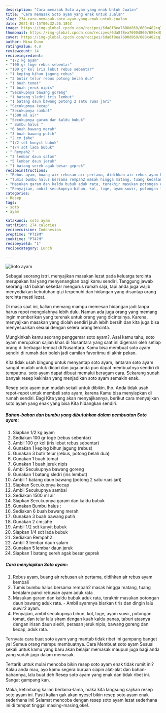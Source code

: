 ```yaml
---
description: "Cara memasak Soto ayam yang enak Untuk Jualan"
title: "Cara memasak Soto ayam yang enak Untuk Jualan"
slug: 234-cara-memasak-soto-ayam-yang-enak-untuk-jualan
date: 2021-01-15T00:32:26.184Z
image: https://img-global.cpcdn.com/recipes/6da8f8ea7600d860/680x482cq70/soto-ayam-foto-resep-utama.jpg
thumbnail: https://img-global.cpcdn.com/recipes/6da8f8ea7600d860/680x482cq70/soto-ayam-foto-resep-utama.jpg
cover: https://img-global.cpcdn.com/recipes/6da8f8ea7600d860/680x482cq70/soto-ayam-foto-resep-utama.jpg
author: Mina Dunn
ratingvalue: 4.8
reviewcount: 14
recipeingredient:
- "1/2 kg ayam"
- "100 gr toge rebus sebentar"
- "100 gr kol iris lebut rebus sebentar"
- "1 keping bihun jagung rebus"
- "3 butir telur rebus potong belah dua"
- "1 buah tomat"
- "1 buah jeruk nipis"
- "Secukupnya bawang goreng"
- "1 batang sledri iris lembut"
- "1 batang daun bawang potong 2 satu ruas jari"
- "Secukupnya kecap"
- "Secukupnya sambal"
- "1500 ml air"
- "Secukupnya garam dan kaldu bubuk"
- " Bumbu halus "
- "6 buah bawang merah"
- "3 buah bawang putih"
- "2 cm jahe"
- "1/2 sdt kunyit bubuk"
- "1/4 sdt lada bubuk"
- " Rempah2 "
- "3 lembar daun salam"
- "5 lembar daun jeruk"
- "1 batang sereh agak besar geprek"
recipeinstructions:
- "Rebus ayam, buang air rebusan air pertama, didihkan air rebus ayam kembali"
- "Tumis bumbu halus bersama rempah2 masak hingga matang, tuang kedalam panci rebusan ayam aduk rata"
- "Masukan garam dan kaldu bubuk aduk rata, terakhir masukan potongan daun bawang aduk rata. Ambil ayamnya biarkan tiris dan dingin lalu suwir2 ayam."
- "Penyajian, ambil secukupnya bihun, kol, toge, ayam suwir, potongan tomat, dan telur lalu siram dengan kuah kaldu panas, taburi atasnya dengan irisan daun sledri, perasan jeruk nipis, bawang goreng dan kecap, aduk rata."
categories:
- Resep
tags:
- soto
- ayam

katakunci: soto ayam 
nutrition: 274 calories
recipecuisine: Indonesian
preptime: "PT18M"
cooktime: "PT47M"
recipeyield: "1"
recipecategory: Lunch

---
```



![Soto ayam](https://img-global.cpcdn.com/recipes/6da8f8ea7600d860/680x482cq70/soto-ayam-foto-resep-utama.jpg)

Sebagai seorang istri, menyajikan masakan lezat pada keluarga tercinta merupakan hal yang menyenangkan bagi kamu sendiri. Tanggung jawab seorang istri bukan sekedar mengurus rumah saja, tapi anda juga wajib menyediakan kebutuhan gizi terpenuhi dan hidangan yang disantap orang tercinta mesti lezat.

Di masa  saat ini, kalian memang mampu memesan hidangan jadi tanpa harus repot mengolahnya lebih dulu. Namun ada juga orang yang memang ingin memberikan yang terenak untuk orang yang dicintainya. Karena, menyajikan masakan yang diolah sendiri jauh lebih bersih dan kita juga bisa menyesuaikan sesuai dengan selera orang tercinta. 



Mungkinkah kamu seorang penggemar soto ayam?. Asal kamu tahu, soto ayam merupakan sajian khas di Nusantara yang saat ini digemari oleh setiap orang di berbagai tempat di Nusantara. Kamu bisa membuat soto ayam sendiri di rumah dan boleh jadi camilan favoritmu di akhir pekan.

Kita tidak usah bingung untuk menyantap soto ayam, lantaran soto ayam sangat mudah untuk dicari dan juga anda pun dapat membuatnya sendiri di tempatmu. soto ayam dapat dibuat memalui beragam cara. Sekarang sudah banyak resep kekinian yang menjadikan soto ayam semakin enak.

Resep soto ayam pun mudah sekali untuk dibikin, lho. Anda tidak usah repot-repot untuk membeli soto ayam, karena Kamu bisa menyiapkan di rumah sendiri. Bagi Kita yang akan menyajikannya, berikut cara menyajikan soto ayam yang enak yang bisa Kita hidangkan sendiri.

<!--inarticleads1-->

##### Bahan-bahan dan bumbu yang dibutuhkan dalam pembuatan Soto ayam:

1. Siapkan 1/2 kg ayam
1. Sediakan 100 gr toge (rebus sebentar)
1. Ambil 100 gr kol (iris lebut rebus sebentar)
1. Gunakan 1 keping bihun jagung (rebus)
1. Gunakan 3 butir telur (rebus, potong belah dua)
1. Gunakan 1 buah tomat
1. Gunakan 1 buah jeruk nipis
1. Ambil Secukupnya bawang goreng
1. Gunakan 1 batang sledri (iris lembut)
1. Ambil 1 batang daun bawang (potong 2 satu ruas jari)
1. Siapkan Secukupnya kecap
1. Ambil Secukupnya sambal
1. Sediakan 1500 ml air
1. Siapkan Secukupnya garam dan kaldu bubuk
1. Gunakan  Bumbu halus :
1. Sediakan 6 buah bawang merah
1. Gunakan 3 buah bawang putih
1. Gunakan 2 cm jahe
1. Ambil 1/2 sdt kunyit bubuk
1. Siapkan 1/4 sdt lada bubuk
1. Sediakan  Rempah2 :
1. Ambil 3 lembar daun salam
1. Gunakan 5 lembar daun jeruk
1. Siapkan 1 batang sereh agak besar geprek




<!--inarticleads2-->

##### Cara menyiapkan Soto ayam:

1. Rebus ayam, buang air rebusan air pertama, didihkan air rebus ayam kembali
1. Tumis bumbu halus bersama rempah2 masak hingga matang, tuang kedalam panci rebusan ayam aduk rata
1. Masukan garam dan kaldu bubuk aduk rata, terakhir masukan potongan daun bawang aduk rata. - Ambil ayamnya biarkan tiris dan dingin lalu suwir2 ayam.
1. Penyajian, ambil secukupnya bihun, kol, toge, ayam suwir, potongan tomat, dan telur lalu siram dengan kuah kaldu panas, taburi atasnya dengan irisan daun sledri, perasan jeruk nipis, bawang goreng dan kecap, aduk rata.




Ternyata cara buat soto ayam yang mantab tidak ribet ini gampang banget ya! Semua orang mampu membuatnya. Cara Membuat soto ayam Sesuai sekali untuk kamu yang baru akan belajar memasak maupun juga bagi anda yang sudah jago dalam memasak.

Tertarik untuk mulai mencoba bikin resep soto ayam enak tidak rumit ini? Kalau anda mau, ayo kamu segera buruan siapin alat-alat dan bahan-bahannya, lalu buat deh Resep soto ayam yang enak dan tidak ribet ini. Sangat gampang kan. 

Maka, ketimbang kalian berlama-lama, maka kita langsung sajikan resep soto ayam ini. Pasti kalian gak akan nyesel bikin resep soto ayam enak sederhana ini! Selamat mencoba dengan resep soto ayam lezat sederhana ini di tempat tinggal masing-masing,oke!.

